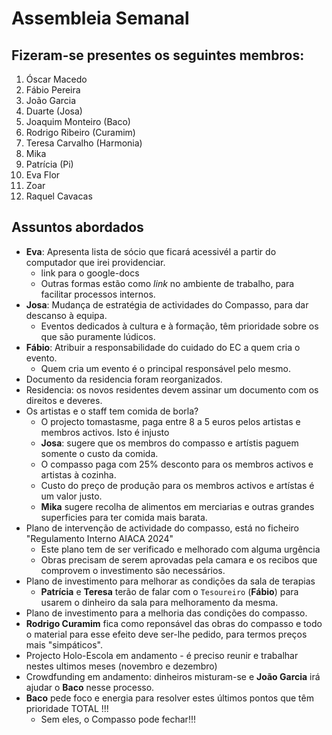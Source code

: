 # Assembleia Semanal 

## Fizeram-se presentes os seguintes membros: 

1. Óscar Macedo
2. Fábio Pereira
3. João Garcia 
4. Duarte (Josa) 
5. Joaquim Monteiro (Baco) 
6. Rodrigo Ribeiro (Curamim) 
7. Teresa Carvalho (Harmonia)
8. Mika 
9. Patrícia (Pi) 
10. Eva Flor 
11. Zoar 
12. Raquel Cavacas 

## Assuntos abordados 
 
- **Eva**: Apresenta lista de sócio que ficará acessivél a partir do computador que irei providenciar.
    - link para o google-docs 
    - Outras formas estão como *link* no ambiente de trabalho, para facilitar processos internos.  
- **Josa**: Mudança de estratégia de actividades do Compasso, para dar descanso à equipa. 
    - Eventos dedicados à cultura e à formação, têm prioridade sobre  os que são puramente lúdicos.
- **Fábio**: Atribuir a responsabilidade do cuidado do EC a quem cria o evento.
    - Quem cria um evento é o principal responsável pelo mesmo. 
- Documento da residencia foram reorganizados. 
- Residencia: os novos residentes devem assinar um documento com os direitos e deveres. 
- Os artistas e o staff tem comida de borla? 
    - O projecto tomastasme, paga entre 8 a 5 euros pelos artistas e membros activos. Isto é injusto
    - **Josa**: sugere que os membros do compasso e artístis paguem somente o custo da comida. 
    - O compasso paga com 25% desconto para os membros activos e artistas à cozinha.
    - Custo do preço de produção para os membros activos e artístas é um valor justo. 
    - **Mika** sugere recolha de alimentos em merciarias e outras grandes superficies para ter comida mais barata. 
- Plano de intervenção de actividade do compasso, está no ficheiro "Regulamento Interno AIACA 2024" 
    - Este plano tem de ser verificado e melhorado com alguma urgência
    - Obras precisam de serem aprovadas pela camara e os recibos que comprovem o investimento são necessários.
- Plano de investimento para melhorar as condições da sala de terapias
    - **Patrícia** e **Teresa** terão de falar com o `Tesoureiro` (**Fábio**) para usarem o dinheiro da sala para melhoramento da mesma. 
- Plano de investimento para a melhoria das condições do compasso. 
- **Rodrigo Curamim** fica como reponsável das obras do compasso e todo o material para esse efeito deve ser-lhe pedido, para termos preços mais "simpáticos". 
- Projecto Holo-Escola em andamento - é preciso reunir e trabalhar nestes ultimos meses (novembro e dezembro) 
- Crowdfunding em andamento: dinheiros misturam-se e **João Garcia** irá ajudar o **Baco** nesse processo. 
- **Baco** pede foco e energia para resolver estes últimos pontos que têm prioridade TOTAL !!!
    - Sem eles, o Compasso pode fechar!!! 
